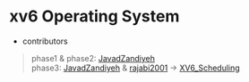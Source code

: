 # xv6 Operating System
- contributors
> phase1 & phase2: [JavadZandiyeh](https://github.com/JavadZandiyeh)<br/>
> phase3: [JavadZandiyeh](https://github.com/JavadZandiyeh) & [rajabi2001](https://github.com/rajabi2001) -> [XV6_Scheduling](https://github.com/rajabi2001/XV6_Scheduling)

